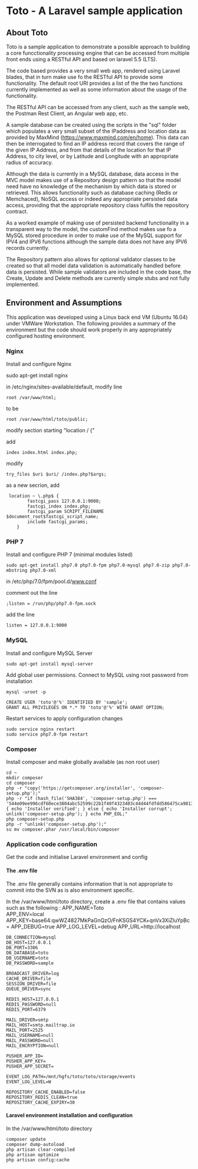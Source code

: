 # Toto - A Laravel sample application</p>

## About Toto

Toto is a sample application to demonstrate a possible approach to building a core funcctionality processing engine that can be accessed from multiple front ends using a RESTful API and based on laravel 5.5 (LTS).

The code based provides a very small web app, rendered using Laravel blades, that in turn make use fo the RESTful API to provide some functionality. The default root URI provides a list of the the two functions currently implemented as well as some information about the usage of the functionality.

The RESTful API can be accessed from any client, such as the sample web, the Postman Rest Client, an Angular web app, etc.

A sample database can be created using the scripts in the "sql" folder which populates a very small subset of the IPaddress and location data as provided by MaxMind (https://www.maxmind.com/en/home). This data can then be interrogated to find an IP address record that covers the range of the given IP Address, and from that details of the location for that IP Address, to city level, or by Latitude and Longitude with an appropriate radius of accuracy.

Although the data is currently in a MySQL database, data access in the MVC model makes use of a Repository design pattern so that the model need have no knowledge of the mechanism by which data is stored or retrieved. This allows functionality such as database caching (Redis or Memchaced), NoSQL access or indeed any appropriate persisted data access, providing that the appropriate repository class fulfils the repository contract.

As a worked example of making use of persisted backend functionality in a transparent way to the model, the customFind method makes use fo a MySQL stored procedure in order to make use of the MySQL support for IPV4 and IPV6 functions although the sample data does not have any IPV6 records currently. 

The Repository pattern also allows for optional validator classes to be created so that all model data validation is automatically handled before data is persisted. While sample validators are included in the code base, the Create, Update and Delete methods are currently simple stubs and not fully implemented.


## Environment and Assumptions
This application was developed using a Linux back end VM (Ubuntu 16.04) under VMWare Workstation. The following provides a summary of the environment but the code should work properly in any appropriately configured hosting environment.

### Nginx
Install and configure Nginx

sudo apt-get install nginx

in /etc/nginx/sites-available/default, modify line
 
    root /var/www/html;

to be

    root /var/www/html/toto/public;


modify section starting "location / {"

add  

	index index.html index.php;
	
modify

 	try_files $uri $uri/ /index.php?$args;

as a new secrion, add

     location ~ \.php$ {
            fastcgi_pass 127.0.0.1:9000;
            fastcgi_index index.php;
            fastcgi_param SCRIPT_FILENAME $document_root$fastcgi_script_name;
            include fastcgi_params;
        }
 
### PHP 7
Install and configure PHP 7 (minimal modules listed)

    sudo apt-get install php7.0 php7.0-fpm php7.0-mysql php7.0-zip php7.0-mbstring php7.0-xml

in /etc/php/7.0/fpm/pool.d/www.conf

comment out the line

    ;listen = /run/php/php7.0-fpm.sock

add the line

    listen = 127.0.0.1:9000

### MySQL
Install and configure MySQL Server

    sudo apt-get install mysql-server
Add global user permissions. Connect to MySQL using root password from installation
 
    mysql -uroot -p

    CREATE USER 'toto'@'%' IDENTIFIED BY 'sample';
    GRANT ALL PRIVILEGES ON *.* TO 'toto'@'%' WITH GRANT OPTION;

Restart services to apply configuration changes

    sudo service nginx restart 
    sudo service php7.0-fpm restart

### Composer
Install composer and make globally available (as non root user)

    cd ~
    mkdir composer
    cd composer
    php -r "copy('https://getcomposer.org/installer', 'composer-setup.php');"
    php -r "if (hash_file('SHA384', 'composer-setup.php') === '544e09ee996cdf60ece3804abc52599c22b1f40f4323403c44d44fdfdd586475ca9813a858088ffbc1f233e9b180f061') { echo 'Installer verified'; } else { echo 'Installer corrupt'; unlink('composer-setup.php'); } echo PHP_EOL;"
    php composer-setup.php
    php -r "unlink('composer-setup.php');"
    su mv composer.phar /usr/local/bin/composer



### Application code configuration
Get the code and initialise Laravel environment and config

#### The .env file
The .env file generally contains information that is not appropriate to commit into the SVN as is also environment specific.
 
In the /var/www/html/toto directory, create a .env file that contains values such as the following :
    APP_NAME=Toto	
    APP_ENV=local
    APP_KEY=base64:qwWZ4827MkPaGnQzO/FnKSGS4YCK+qnVx3XiZluYpBc=
    APP_DEBUG=true
    APP_LOG_LEVEL=debug
    APP_URL=http://localhost

    DB_CONNECTION=mysql
    DB_HOST=127.0.0.1
    DB_PORT=3306
    DB_DATABASE=toto
    DB_USERNAME=toto
    DB_PASSWORD=sample

    BROADCAST_DRIVER=log
    CACHE_DRIVER=file
    SESSION_DRIVER=file
    QUEUE_DRIVER=sync

    REDIS_HOST=127.0.0.1
    REDIS_PASSWORD=null
    REDIS_PORT=6379

    MAIL_DRIVER=smtp
    MAIL_HOST=smtp.mailtrap.io
    MAIL_PORT=2525
    MAIL_USERNAME=null
    MAIL_PASSWORD=null
    MAIL_ENCRYPTION=null

    PUSHER_APP_ID=
    PUSHER_APP_KEY=
    PUSHER_APP_SECRET=

    EVENT_LOG_PATH=/mnt/hgfs/toto/toto/storage/events
    EVENT_LOG_LEVEL=W

    REPOSITORY_CACHE_ENABLED=false
    REPOSITORY_REDIS_CLEAN=true
    REPOSITORY_CACHE_EXPIRY=30

#### Laravel environment installation and configuration
In the /var/www/html/toto directory 
 
    composer update
    composer dump-autoload
    php artisan clear-compiled
    php artisan optimize
    php artisan config:cache
